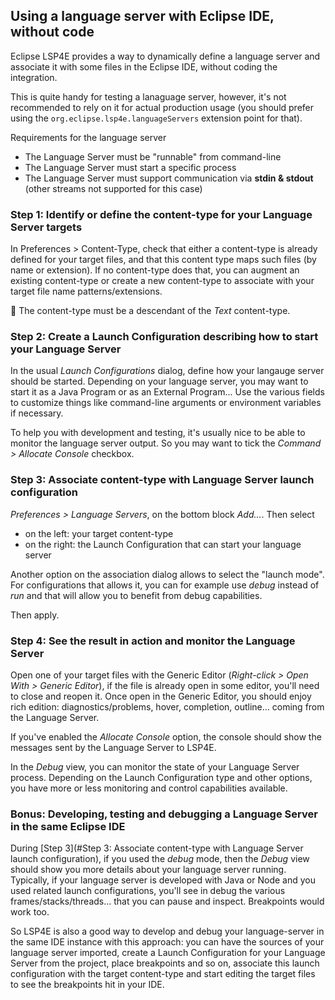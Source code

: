 ## Using a language server with Eclipse IDE, without code

Eclipse LSP4E provides a way to dynamically define a language server and associate it with some files in the Eclipse IDE, without coding the integration.

This is quite handy for testing a lanaguage server, however, it's not recommended to rely on it for actual production usage (you should prefer using the `org.eclipse.lsp4e.languageServers` extension point for that).

Requirements for the language server
* The Language Server must be "runnable" from command-line
* The Language Server must start a specific process
* The Language Server must support communication via __stdin & stdout__ (other streams not supported for this case)

### Step 1: Identify or define the content-type for your Language Server targets

In Preferences > Content-Type, check that either a content-type is already defined for your target files, and that this content type maps such files (by name or extension). If no content-type does that, you can augment an existing content-type or create a new content-type to associate with your target file name patterns/extensions.

📝 The content-type must be a descendant of the _Text_ content-type.

### Step 2: Create a Launch Configuration describing how to start your Language Server

In the usual _Launch Configurations_ dialog, define how your langauge server should be started. Depending on your language server, you may want to start it as a Java Program or as an External Program... Use the various fields to customize things like command-line arguments or environment variables if necessary.

To help you with development and testing, it's usually nice to be able to monitor the language server output. So you may want to tick the _Command > Allocate Console_ checkbox.

### Step 3: Associate content-type with Language Server launch configuration

_Preferences > Language Servers_, on the bottom block _Add..._. Then select
* on the left: your target content-type
* on the right: the Launch Configuration that can start your language server

Another option on the association dialog allows to select the "launch mode". For configurations that allows it, you can for example use _debug_ instead of _run_ and that will allow you to benefit from debug capabilities.

Then apply.

### Step 4: See the result in action and monitor the Language Server

Open one of your target files with the Generic Editor (_Right-click > Open With > Generic Editor_), if the file is already open in some editor, you'll need to close and reopen it. Once open in the Generic Editor, you should enjoy rich edition: diagnostics/problems, hover, completion, outline... coming from the Language Server.

If you've enabled the _Allocate Console_ option, the console should show the messages sent by the Language Server to LSP4E.

In the _Debug_ view, you can monitor the state of your Language Server process. Depending on the Launch Configuration type and other options, you have more or less monitoring and control capabilities available.

### Bonus: Developing, testing and debugging a Language Server in the same Eclipse IDE

During [Step 3](#Step 3: Associate content-type with Language Server launch configuration), if you used the _debug_ mode, then the _Debug_ view should show you more details about your language server running. Typically, if your language server is developed with Java or Node and you used related launch configurations, you'll see in debug the various frames/stacks/threads... that you can pause and inspect. Breakpoints would work too.

So LSP4E is also a good way to develop and debug your language-server in the same IDE instance with this approach: you can have the sources of your language server imported, create a Launch Configuration for your Language Server from the project, place breakpoints and so on, associate this launch configuration with the target content-type and start editing the target files to see the breakpoints hit in your IDE.